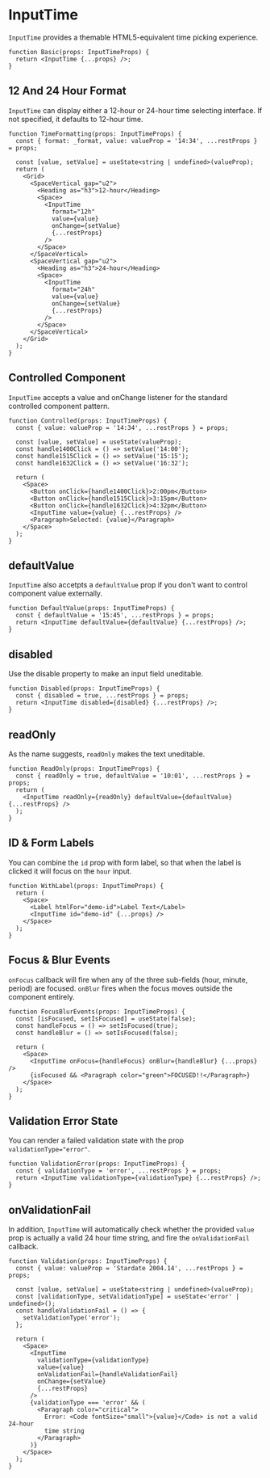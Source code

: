 # InputTime

`InputTime` provides a themable HTML5-equivalent time picking experience.

```tsx
function Basic(props: InputTimeProps) {
  return <InputTime {...props} />;
}
```

## 12 And 24 Hour Format

`InputTime` can display either a 12-hour or 24-hour time selecting interface. If not specified, it defaults to 12-hour time.

```tsx
function TimeFormatting(props: InputTimeProps) {
  const { format: _format, value: valueProp = '14:34', ...restProps } = props;

  const [value, setValue] = useState<string | undefined>(valueProp);
  return (
    <Grid>
      <SpaceVertical gap="u2">
        <Heading as="h3">12-hour</Heading>
        <Space>
          <InputTime
            format="12h"
            value={value}
            onChange={setValue}
            {...restProps}
          />
        </Space>
      </SpaceVertical>
      <SpaceVertical gap="u2">
        <Heading as="h3">24-hour</Heading>
        <Space>
          <InputTime
            format="24h"
            value={value}
            onChange={setValue}
            {...restProps}
          />
        </Space>
      </SpaceVertical>
    </Grid>
  );
}
```

## Controlled Component

`InputTime` accepts a value and onChange listener for the standard controlled component pattern.

```tsx
function Controlled(props: InputTimeProps) {
  const { value: valueProp = '14:34', ...restProps } = props;

  const [value, setValue] = useState(valueProp);
  const handle1400Click = () => setValue('14:00');
  const handle1515Click = () => setValue('15:15');
  const handle1632Click = () => setValue('16:32');

  return (
    <Space>
      <Button onClick={handle1400Click}>2:00pm</Button>
      <Button onClick={handle1515Click}>3:15pm</Button>
      <Button onClick={handle1632Click}>4:32pm</Button>
      <InputTime value={value} {...restProps} />
      <Paragraph>Selected: {value}</Paragraph>
    </Space>
  );
}
```

## defaultValue

`InputTime` also accetpts a `defaultValue` prop if you don't want to control component value externally.

```tsx
function DefaultValue(props: InputTimeProps) {
  const { defaultValue = '15:45', ...restProps } = props;
  return <InputTime defaultValue={defaultValue} {...restProps} />;
}
```

## disabled

Use the disable property to make an input field uneditable.

```tsx
function Disabled(props: InputTimeProps) {
  const { disabled = true, ...restProps } = props;
  return <InputTime disabled={disabled} {...restProps} />;
}
```

## readOnly

As the name suggests, `readOnly` makes the text uneditable.

```tsx
function ReadOnly(props: InputTimeProps) {
  const { readOnly = true, defaultValue = '10:01', ...restProps } = props;
  return (
    <InputTime readOnly={readOnly} defaultValue={defaultValue} {...restProps} />
  );
}
```

## ID & Form Labels

You can combine the `id` prop with form label, so that when the label is clicked it will focus on the `hour` input.

```tsx
function WithLabel(props: InputTimeProps) {
  return (
    <Space>
      <Label htmlFor="demo-id">Label Text</Label>
      <InputTime id="demo-id" {...props} />
    </Space>
  );
}
```

## Focus & Blur Events

`onFocus` callback will fire when any of the three sub-fields (hour, minute, period) are focused. `onBlur` fires when the focus moves outside the component entirely.

```tsx
function FocusBlurEvents(props: InputTimeProps) {
  const [isFocused, setIsFocused] = useState(false);
  const handleFocus = () => setIsFocused(true);
  const handleBlur = () => setIsFocused(false);

  return (
    <Space>
      <InputTime onFocus={handleFocus} onBlur={handleBlur} {...props} />
      {isFocused && <Paragraph color="green">FOCUSED!!</Paragraph>}
    </Space>
  );
}
```

## Validation Error State

You can render a failed validation state with the prop `validationType="error"`.

```tsx
function ValidationError(props: InputTimeProps) {
  const { validationType = 'error', ...restProps } = props;
  return <InputTime validationType={validationType} {...restProps} />;
}
```

## onValidationFail

In addition, `InputTime` will automatically check whether the provided `value` prop is actually a valid 24 hour time string, and fire the `onValidationFail` callback.

```tsx
function Validation(props: InputTimeProps) {
  const { value: valueProp = 'Stardate 2004.14', ...restProps } = props;

  const [value, setValue] = useState<string | undefined>(valueProp);
  const [validationType, setValidationType] = useState<'error' | undefined>();
  const handleValidationFail = () => {
    setValidationType('error');
  };

  return (
    <Space>
      <InputTime
        validationType={validationType}
        value={value}
        onValidationFail={handleValidationFail}
        onChange={setValue}
        {...restProps}
      />
      {validationType === 'error' && (
        <Paragraph color="critical">
          Error: <Code fontSize="small">{value}</Code> is not a valid 24-hour
          time string
        </Paragraph>
      )}
    </Space>
  );
}
```
